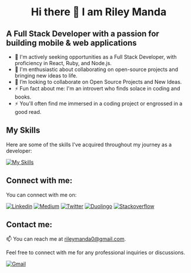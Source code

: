 <h1 align="center"><b>Hi there 👋 I am Riley Manda</b></h1>

<h2 align="left"> A Full Stack Developer with a passion for building mobile & web applications</h2>


- 🔭 I'm actively seeking opportunities as a Full Stack Developer, with proficiency in React, Ruby, and Node.js.
- 🌱 I'm enthusiastic about collaborating on open-source projects and bringing new ideas to life.
- 👯 I’m looking to collaborate on Open Source Projects and New Ideas.
- ⚡ Fun fact about me: I'm an introvert who finds solace in coding and books.
- ⚡ You'll often find me immersed in a coding project or engrossed in a good read.

## My Skills
Here are some of the skills I've acquired throughout my journey as a developer:

[![My Skills](https://skillicons.dev/icons?i=js,html,css,nodejs,java,php,python,javascript,webpack,bootstrap,react,tailwind,materialui,angular,dart,flutter,ruby,mongo,postgres,firebase,azure,git,github,androidstudio,figma,xd&perline=15)](https://skillicons.dev)

## Connect with me:
You can connect with me on:

[![Linkedin](https://img.shields.io/badge/-LinkedIn-blue?style=flat&logo=Linkedin&logoColor=white)](https://www.linkedin.com/in/rileymanda/)
[![Medium](https://img.shields.io/badge/-Medium-blue?style=flat&logo=Medium&logoColor=white)](https://medium.com/@rileymanda)
[![Twitter](https://img.shields.io/badge/-Twitter-blue?style=flat&logo=Twitter&logoColor=white)](https://twitter.com/rileycodez)
[![Duolingo](https://img.shields.io/badge/-Duolingo-green?style=flat&logo=Duolingo&logoColor=white)](https://www.duolingo.com/profile/rileymanda0)
[![Stackoverflow](https://img.shields.io/badge/-Stackoverflow-blue?style=flat&logo=Stackoverflow&logoColor=white)](https://stackoverflow.com/users/6129553/rileymanda)

## Contact me:
📫 You can reach me at rileymanda0@gmail.com.

Feel free to connect with me for any professional inquiries or discussions.

[![Gmail](https://img.shields.io/badge/-Gmail-red?style=flat&logo=Gmail&logoColor=white)](mailto:rileymanda@gmail.com)
